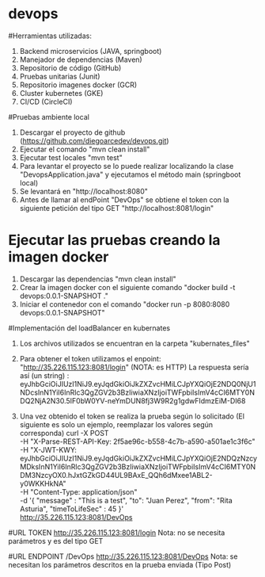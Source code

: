 # devops

#Herramientas utilizadas:

1) Backend microservicios (JAVA, springboot)
2) Manejador de dependencias (Maven)
3) Repositorio de código (GitHub)
4) Pruebas unitarias (Junit)
5) Repositorio imagenes docker (GCR)
6) Cluster kubernetes (GKE)
7) CI/CD (CircleCI)

#Pruebas ambiente local

1) Descargar el proyecto de github (https://github.com/diegoarcedev/devops.git)
2) Ejecutar el comando "mvn clean install"
3) Ejecutar test locales "mvn test"
4) Para levantar el proyecto se lo puede realizar localizando la clase "DevopsApplication.java" y ejecutamos el método main (springboot local)
5) Se levantará en "http://localhost:8080"
6) Antes de llamar al endPoint "DevOps" se obtiene el token con la siguiente petición del tipo GET "http://localhost:8081/login"

# Ejecutar las pruebas creando la imagen docker
1) Descargar las dependencias "mvn clean install"
2) Crear la imagen docker con el siguiente comando "docker build -t devops:0.0.1-SNAPSHOT ."
3) Iniciar el contenedor con el comando "docker run -p 8080:8080 devops:0.0.1-SNAPSHOT"

#Implementación del loadBalancer en kubernates
1) Los archivos utilizados se encuentran en la carpeta "kubernates_files"
2) Para obtener el token utilizamos el enpoint: "http://35.226.115.123:8081/login" (NOTA: es HTTP)
    La respuesta sería así (un string) :   eyJhbGciOiJIUzI1NiJ9.eyJqdGkiOiJkZXZvcHMiLCJpYXQiOjE2NDQ0NjU1NDcsInN1YiI6InRlc3QgZGV2b3BzIiwiaXNzIjoiTWFpbiIsImV4cCI6MTY0NDQ2NjA2N30.5IF0bW0YV-neYmDUN8fj3W9R2g1gdwFIdmzEiM-DI68

3) Una vez obtenido el token se realiza la prueba según lo solicitado (El siguiente es solo un ejemplo, reemplazar los valores según corresponda)
   curl -X POST \
   -H "X-Parse-REST-API-Key: 2f5ae96c-b558-4c7b-a590-a501ae1c3f6c" \
   -H "X-JWT-KWY: eyJhbGciOiJIUzI1NiJ9.eyJqdGkiOiJkZXZvcHMiLCJpYXQiOjE2NDQzNzcyMDksInN1YiI6InRlc3QgZGV2b3BzIiwiaXNzIjoiTWFpbiIsImV4cCI6MTY0NDM3NzcyOX0.hJxtGZkGD44UL9BAxE_QQh6dMxee1ABL2-y0WKKHkNA" \
   -H "Content-Type: application/json" \
   -d '{ "message" : "This is a test", "to": "Juan Perez", "from": "Rita Asturia", "timeToLifeSec" : 45 }' \
   http://35.226.115.123:8081/DevOps


#URL TOKEN 
http://35.226.115.123:8081/login
Nota: no se necesita parámetros y es del tipo GET

#URL ENDPOINT /DevOps
http://35.226.115.123:8081/DevOps
Nota: se necesitan los parámetros descritos en la prueba enviada (Tipo Post)





